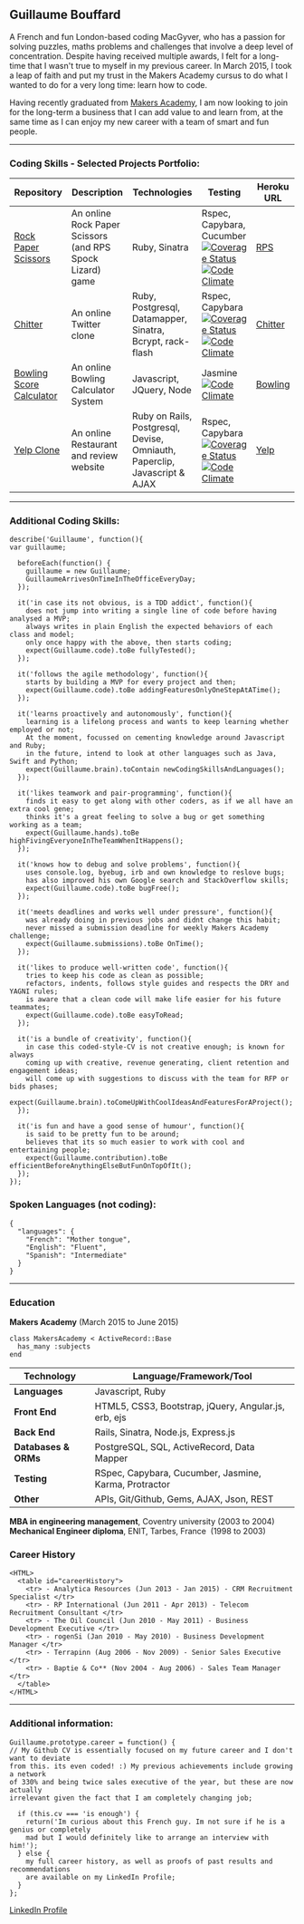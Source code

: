 ## Guillaume Bouffard

A French and fun London-based coding MacGyver, who has a passion for solving puzzles, maths problems and challenges that involve a deep level of concentration. Despite having received multiple awards, I felt for a long-time that I wasn't true to myself in my previous career. In March 2015, I took a leap of faith and put my trust in the Makers Academy cursus to do what I wanted to do for a very long time: learn how to code. 

Having recently graduated from [Makers Academy](http://www.makersacademy.com/), I am now looking to join for the long-term a business that I can add value to and learn from, at the same time as I can enjoy my new career with a team of smart and fun people.

***

### Coding Skills - Selected Projects Portfolio:

| Repository | Description | Technologies | Testing | Heroku URL |
| ------------ | ----------- | ----------- | ----------- | ----------- |
| [Rock Paper Scissors](https://github.com/GBouffard/rps-challenge) | An online Rock Paper Scissors (and RPS Spock Lizard) game | Ruby, Sinatra | Rspec, Capybara, Cucumber  [![Coverage Status](https://coveralls.io/repos/GBouffard/rps-challenge/badge.svg?branch=master)](https://coveralls.io/r/GBouffard/rps-challenge?branch=master) [![Code Climate](https://codeclimate.com/repos/55a3d721e30ba02b0e000ad5/badges/f040d48b2c22183e6fae/gpa.svg)](https://codeclimate.com/repos/55a3d721e30ba02b0e000ad5/feed) | [RPS](http://guillaume-rps.herokuapp.com/) |
| [Chitter](https://github.com/GBouffard/chitter-challenge) | An online Twitter clone | Ruby, Postgresql, Datamapper, Sinatra, Bcrypt, rack-flash | Rspec, Capybara [![Coverage Status](https://coveralls.io/repos/GBouffard/chitter-challenge/badge.svg?branch=master&service=github)](https://coveralls.io/github/GBouffard/chitter-challenge?branch=master) [![Code Climate](https://codeclimate.com/repos/55a3d9896956805f780038e0/badges/fd8c18eb797cee16b741/gpa.svg)](https://codeclimate.com/repos/55a3d9896956805f780038e0/feed) | [Chitter](http://guillaume-chitter.herokuapp.com/) |
| [Bowling Score Calculator](https://github.com/GBouffard/Bowling-challenge) | An online Bowling Calculator System | Javascript, JQuery, Node | Jasmine [![Code Climate](https://codeclimate.com/github/GBouffard/Bowling-challenge/badges/gpa.svg)](https://codeclimate.com/github/GBouffard/Bowling-challenge) | [Bowling](http://guillaume-bowling.herokuapp.com) |
| [Yelp Clone](https://github.com/GBouffard/yelp_clone) | An online Restaurant and review website | Ruby on Rails, Postgresql, Devise, Omniauth, Paperclip, Javascript & AJAX | Rspec, Capybara [![Coverage Status](https://coveralls.io/repos/GBouffard/yelp_clone/badge.svg?branch=master&service=github)](https://coveralls.io/github/GBouffard/yelp_clone?branch=master) [![Code Climate](https://codeclimate.com/github/GBouffard/yelp_clone/badges/gpa.svg)](https://codeclimate.com/github/GBouffard/yelp_clone) | [Yelp](http://guillaume-yelp.herokuapp.com/) |

***

### Additional Coding Skills:
```
describe('Guillaume', function(){
var guillaume;

  beforeEach(function() {
    guillaume = new Guillaume;
    GuillaumeArrivesOnTimeInTheOfficeEveryDay;
  });
    
  it('in case its not obvious, is a TDD addict', function(){
    does not jump into writing a single line of code before having analysed a MVP;
    always writes in plain English the expected behaviors of each class and model;
    only once happy with the above, then starts coding;
    expect(Guillaume.code).toBe fullyTested();
  });

  it('follows the agile methodology', function(){
    starts by building a MVP for every project and then;
    expect(Guillaume.code).toBe addingFeaturesOnlyOneStepAtATime();
  });

  it('learns proactively and autonomously', function(){
    learning is a lifelong process and wants to keep learning whether employed or not;
    At the moment, focussed on cementing knowledge around Javascript and Ruby;
    in the future, intend to look at other languages such as Java, Swift and Python;
    expect(Guillaume.brain).toContain newCodingSkillsAndLanguages();
  });

  it('likes teamwork and pair-programming', function(){
    finds it easy to get along with other coders, as if we all have an extra cool gene;
    thinks it's a great feeling to solve a bug or get something working as a team;
    expect(Guillaume.hands).toBe highFivingEveryoneInTheTeamWhenItHappens();
  });

  it('knows how to debug and solve problems', function(){
    uses console.log, byebug, irb and own knowledge to reslove bugs;
    has also improved his own Google search and StackOverflow skills;
    expect(Guillaume.code).toBe bugFree();
  });

  it('meets deadlines and works well under pressure', function(){
    was already doing in previous jobs and didnt change this habit;
    never missed a submission deadline for weekly Makers Academy challenge;
    expect(Guillaume.submissions).toBe OnTime();
  });

  it('likes to produce well-written code', function(){
    tries to keep his code as clean as possible;
    refactors, indents, follows style guides and respects the DRY and YAGNI rules;
    is aware that a clean code will make life easier for his future teammates;
    expect(Guillaume.code).toBe easyToRead;
  });

  it('is a bundle of creativity', function(){
    in case this coded-style-CV is not creative enough; is known for always
    coming up with creative, revenue generating, client retention and engagement ideas;
    will come up with suggestions to discuss with the team for RFP or bids phases;
    expect(Guillaume.brain).toComeUpWithCoolIdeasAndFeaturesForAProject();
  });

  it('is fun and have a good sense of humour', function(){
    is said to be pretty fun to be around;
    believes that its so much easier to work with cool and entertaining people;
    expect(Guillaume.contribution).toBe efficientBeforeAnythingElseButFunOnTopOfIt();
  });
});
```

### Spoken Languages (not coding):
```
{
  "languages": {
    "French": "Mother tongue",
    "English": "Fluent",
    "Spanish": "Intermediate"
  }
}
```
***

### Education

**Makers Academy** (March 2015 to June 2015)
```
class MakersAcademy < ActiveRecord::Base
  has_many :subjects
end
```
Technology | Language/Framework/Tool
-----------|------------------------
**Languages** | Javascript, Ruby 
**Front End** | HTML5, CSS3, Bootstrap, jQuery, Angular.js, erb, ejs
**Back End** | Rails, Sinatra, Node.js, Express.js
**Databases & ORMs** | PostgreSQL, SQL, ActiveRecord, Data Mapper
**Testing** | RSpec, Capybara, Cucumber, Jasmine, Karma, Protractor
**Other** | APIs, Git/Github, Gems, AJAX, Json, REST

**MBA in engineering management**, Coventry university (2003 to 2004)                      
**Mechanical Engineer diploma**, ENIT, Tarbes, France  (1998 to 2003)

### Career History
```
<HTML>
  <table id="careerHistory">
    <tr> - Analytica Resources (Jun 2013 - Jan 2015) - CRM Recruitment Specialist </tr>
    <tr> - RP International (Jun 2011 - Apr 2013) - Telecom Recruitment Consultant </tr>
    <tr> - The Oil Council (Jun 2010 - May 2011) - Business Development Executive </tr>
    <tr> - rogenSi (Jan 2010 - May 2010) - Business Development Manager </tr>  
    <tr> - Terrapinn (Aug 2006 - Nov 2009) - Senior Sales Executive </tr>  
    <tr> - Baptie & Co** (Nov 2004 - Aug 2006) - Sales Team Manager </tr>  
  </table>
</HTML>
```
***

### Additional information:
```
Guillaume.prototype.career = function() {
// My Github CV is essentially focused on my future career and I don't want to deviate 
from this. its even coded! :) My previous achievements include growing a network
of 330% and being twice sales executive of the year, but these are now actually 
irrelevant given the fact that I am completely changing job;

  if (this.cv === 'is enough') { 
    return('Im curious about this French guy. Im not sure if he is a genius or completely 
    mad but I would definitely like to arrange an interview with him!');
  } else {
    my full career history, as well as proofs of past results and recommendations 
    are available on my LinkedIn Profile;
  }
};
```
[LinkedIn Profile](https://uk.linkedin.com/in/gbouffard)